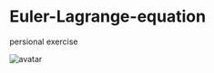 # Euler-Lagrange-equation

persional exercise


![avatar](https://s2.ax1x.com/2020/01/17/1SrLkt.gif)
